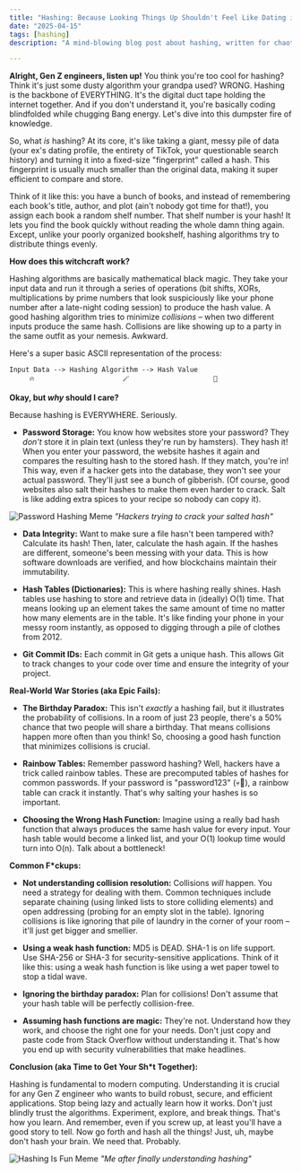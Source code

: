 ```yaml
---
title: "Hashing: Because Looking Things Up Shouldn't Feel Like Dating in 2025 (💀🙏)"
date: "2025-04-15"
tags: [hashing]
description: "A mind-blowing blog post about hashing, written for chaotic Gen Z engineers who can't be bothered with boring explanations."

---
```


**Alright, Gen Z engineers, listen up!** You think you're too cool for hashing? Think it's just some dusty algorithm your grandpa used? WRONG. Hashing is the backbone of EVERYTHING. It's the digital duct tape holding the internet together. And if you don't understand it, you're basically coding blindfolded while chugging Bang energy. Let's dive into this dumpster fire of knowledge.

So, what *is* hashing? At its core, it's like taking a giant, messy pile of data (your ex's dating profile, the entirety of TikTok, your questionable search history) and turning it into a fixed-size "fingerprint" called a hash. This fingerprint is usually much smaller than the original data, making it super efficient to compare and store.

Think of it like this: you have a bunch of books, and instead of remembering each book's title, author, and plot (ain't nobody got time for that!), you assign each book a random shelf number. That shelf number is your hash! It lets you find the book quickly without reading the whole damn thing again. Except, unlike your poorly organized bookshelf, hashing algorithms try to distribute things evenly.

**How does this witchcraft work?**

Hashing algorithms are basically mathematical black magic. They take your input data and run it through a series of operations (bit shifts, XORs, multiplications by prime numbers that look suspiciously like your phone number after a late-night coding session) to produce the hash value. A good hashing algorithm tries to minimize *collisions* – when two different inputs produce the same hash. Collisions are like showing up to a party in the same outfit as your nemesis. Awkward.

Here's a super basic ASCII representation of the process:

```
Input Data --> Hashing Algorithm --> Hash Value
     🔥                      🪄                     🔑
```

**Okay, but *why* should I care?**

Because hashing is EVERYWHERE. Seriously.

*   **Password Storage:** You know how websites store your password? They *don't* store it in plain text (unless they're run by hamsters). They hash it! When you enter your password, the website hashes it again and compares the resulting hash to the stored hash. If they match, you're in! This way, even if a hacker gets into the database, they won't see your actual password. They'll just see a bunch of gibberish. (Of course, good websites also salt their hashes to make them even harder to crack. Salt is like adding extra spices to your recipe so nobody can copy it).

![Password Hashing Meme](https://i.imgflip.com/5k7b9n.jpg)
*"Hackers trying to crack your salted hash"*

*   **Data Integrity:** Want to make sure a file hasn't been tampered with? Calculate its hash! Then, later, calculate the hash again. If the hashes are different, someone's been messing with your data. This is how software downloads are verified, and how blockchains maintain their immutability.

*   **Hash Tables (Dictionaries):** This is where hashing really shines. Hash tables use hashing to store and retrieve data in (ideally) O(1) time. That means looking up an element takes the same amount of time no matter how many elements are in the table. It's like finding your phone in your messy room instantly, as opposed to digging through a pile of clothes from 2012.

*   **Git Commit IDs:** Each commit in Git gets a unique hash. This allows Git to track changes to your code over time and ensure the integrity of your project.

**Real-World War Stories (aka Epic Fails):**

*   **The Birthday Paradox:** This isn't *exactly* a hashing fail, but it illustrates the probability of collisions. In a room of just 23 people, there's a 50% chance that two people will share a birthday. That means collisions happen more often than you think! So, choosing a good hash function that minimizes collisions is crucial.

*   **Rainbow Tables:** Remember password hashing? Well, hackers have a trick called rainbow tables. These are precomputed tables of hashes for common passwords. If your password is "password123" (💀🙏), a rainbow table can crack it instantly. That's why salting your hashes is so important.

*   **Choosing the Wrong Hash Function:** Imagine using a really bad hash function that always produces the same hash value for every input. Your hash table would become a linked list, and your O(1) lookup time would turn into O(n). Talk about a bottleneck!

**Common F\*ckups:**

*   **Not understanding collision resolution:** Collisions *will* happen. You need a strategy for dealing with them. Common techniques include separate chaining (using linked lists to store colliding elements) and open addressing (probing for an empty slot in the table). Ignoring collisions is like ignoring that pile of laundry in the corner of your room – it'll just get bigger and smellier.

*   **Using a weak hash function:** MD5 is DEAD. SHA-1 is on life support. Use SHA-256 or SHA-3 for security-sensitive applications. Think of it like this: using a weak hash function is like using a wet paper towel to stop a tidal wave.

*   **Ignoring the birthday paradox:** Plan for collisions! Don't assume that your hash table will be perfectly collision-free.

*   **Assuming hash functions are magic:** They're not. Understand how they work, and choose the right one for your needs. Don't just copy and paste code from Stack Overflow without understanding it. That's how you end up with security vulnerabilities that make headlines.

**Conclusion (aka Time to Get Your Sh\*t Together):**

Hashing is fundamental to modern computing. Understanding it is crucial for any Gen Z engineer who wants to build robust, secure, and efficient applications. Stop being lazy and actually learn how it works. Don't just blindly trust the algorithms. Experiment, explore, and break things. That's how you learn. And remember, even if you screw up, at least you'll have a good story to tell. Now go forth and hash all the things! Just, uh, maybe don't hash your brain. We need that. Probably.

![Hashing Is Fun Meme](https://i.kym-cdn.com/photos/images/newsfeed/001/490/328/afc.png)
*"Me after finally understanding hashing"*
